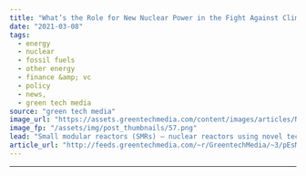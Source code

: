 ```yaml
---
title: "What’s the Role for New Nuclear Power in the Fight Against Climate Change?"
date: "2021-03-08"
tags: 
  - energy
  - nuclear
  - fossil fuels
  - other energy
  - finance &amp; vc
  - policy
  - news,
  - green tech media
source: "green tech media"
image_url: "https://assets.greentechmedia.com/content/images/articles/Nuscale_Modular_Reactor_XL.png"
image_fp: "/assets/img/post_thumbnails/57.png"
lead: "Small modular reactors (SMRs) — nuclear reactors using novel technologies to fit into much smaller and mass-producible packages than the behemoth nuclear power plants of today — are presented as a way of rapidly decarbonizing the grid in the face of  ..."
article_url: "http://feeds.greentechmedia.com/~r/GreentechMedia/~3/pEsM_1JyoeY/whats-the-role-for-new-nuclear-power-in-the-climate-change-fight"
---
```


---
